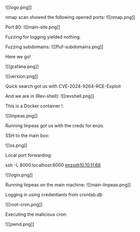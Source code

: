 

![[logo.png]]

nmap scan showed the following opened ports:
![[nmap.png]]

Port 80:
![[main-site.png]]

Fuzzing for logging yielded nothing.

Fuzzing subdomains:
![[ffuf-subdomains.png]]

Here we go!

![[grafana.png]]

![[version.png]]

Quick search got us with CVE-2024-9264-RCE-Exploit

And we are in (Rev-shell):
![[revshell.png]]

This is a Docker container !.

![[linpeas.png]]

Running linpeas got us with the creds for enzo.

SSH to the main box:

![[ss.png]]

Local port forwarding:

ssh -L 8000:localhost:8000 enzo@10.10.11.68

![[login.png]]

Running linpeas on the main machine:
![[main-linpeas.png]]

Logging in using credentianls from crontab.db

![[root-cron.png]]

Executing the malicious cron:

![[pwnd.png]]


